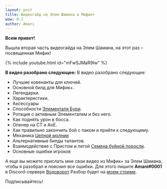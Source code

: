 ```yaml
---    
layout: post
title: Видеогайд на Элем Шамана в Мифик+
wow: 9.1
author: Amani
---
```


**Всем привет!**

Вышла вторая часть видеогайда на Элем Шамана, на этот раз – посвященная Мифик!

<p></p>

{% include youtube.html id="mFwSJMaR9lw" %}

<p></p>

__В видео разобрано следующее:__
В видео разобрано следующее:
* Лучшие ковенанты для ключей.
* Основной билд для Мифик+.
* Легендарки.
* Характеристики.
* Аксессуары
* Способности [Элементаля Бури](https://ru.wowhead.com/spell=192249).
* Ротация с активным Элементалем и без него.
* Как поднять урон в босса.
* Опенер на СТ и АоЕ.
* Как правильно закончить бой с паком и прийти к следующему.
* Механика [Цепной молнии](https://ru.wowhead.com/spell=188443)
* Альтернативные билды талантов.
* Взаимодействие с Пристом и легой [Семена буйной поросли](https://ru.wowhead.com/spell=356218).
* Основные ошибки игроков

А еще вы можете прислать мне свои видео из Мифик+ за Элем Шамана, чтобы я разобрал и пояснил все ошибки. Для этого пишите **Amani#0001** в Discord-сервере [Водоворот](https://discord.gg/vodovorot) Разбор будет на [моем стриме](https://www.twitch.tv/amanizandalari).

Подписывайтесь!


